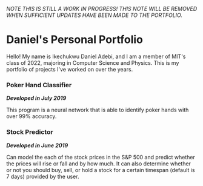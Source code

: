 _NOTE THIS IS STILL A WORK IN PROGRESS! THIS NOTE WILL BE REMOVED WHEN SUFFICIENT UPDATES HAVE BEEN MADE TO THE PORTFOLIO._

# Daniel's Personal Portfolio
Hello! My name is Ikechukwu Daniel Adebi, and I am a member of MIT's class of 2022, majoring in Computer Science and Physics. This is my portfolio of projects I've worked on over the years.

### Poker Hand Classifier 
*__Developed in July 2019__*

This program is a neural network that is able to identify poker hands with over 99% accuracy. 
### Stock Predictor 
*__Developed in June 2019__*

Can model the each of the stock prices in the S&P 500 and predict whether the prices will rise or fall and by how much. It can also determine whether or not you should buy, sell, or hold a stock for a certain timespan (default is 7 days) provided by the user. 
